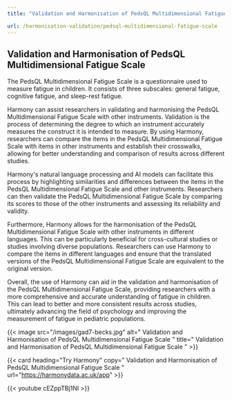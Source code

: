 ```yaml
---
title: "Validation and Harmonisation of PedsQL Multidimensional Fatigue Scale"

url: /harmonisation-validation/pedsql-multidimensional-fatigue-scale
---
```


## Validation and Harmonisation of PedsQL Multidimensional Fatigue Scale

The PedsQL Multidimensional Fatigue Scale is a questionnaire used to measure fatigue in children. It consists of three subscales: general fatigue, cognitive fatigue, and sleep-rest fatigue.

Harmony can assist researchers in validating and harmonising the PedsQL Multidimensional Fatigue Scale with other instruments. Validation is the process of determining the degree to which an instrument accurately measures the construct it is intended to measure. By using Harmony, researchers can compare the items in the PedsQL Multidimensional Fatigue Scale with items in other instruments and establish their crosswalks, allowing for better understanding and comparison of results across different studies.

Harmony's natural language processing and AI models can facilitate this process by highlighting similarities and differences between the items in the PedsQL Multidimensional Fatigue Scale and other instruments. Researchers can then validate the PedsQL Multidimensional Fatigue Scale by comparing its scores to those of the other instruments and assessing its reliability and validity.

Furthermore, Harmony allows for the harmonisation of the PedsQL Multidimensional Fatigue Scale with other instruments in different languages. This can be particularly beneficial for cross-cultural studies or studies involving diverse populations. Researchers can use Harmony to compare the items in different languages and ensure that the translated versions of the PedsQL Multidimensional Fatigue Scale are equivalent to the original version.

Overall, the use of Harmony can aid in the validation and harmonisation of the PedsQL Multidimensional Fatigue Scale, providing researchers with a more comprehensive and accurate understanding of fatigue in children. This can lead to better and more consistent results across studies, ultimately advancing the field of psychology and improving the measurement of fatigue in pediatric populations. 


{{< image src="/images/gad7-becks.jpg" alt=" Validation and Harmonisation of PedsQL Multidimensional Fatigue Scale " title=" Validation and Harmonisation of PedsQL Multidimensional Fatigue Scale " >}}

{{< card heading="Try Harmony" copy=" Validation and Harmonisation of PedsQL Multidimensional Fatigue Scale " url="https://harmonydata.ac.uk/app" >}}

{{< youtube cEZppTBj1NI >}}



